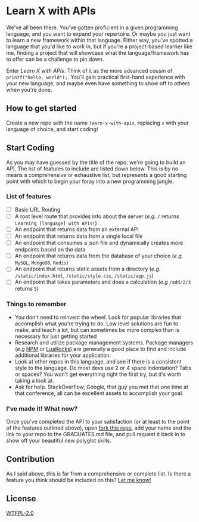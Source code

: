 # Learn X with APIs

We've all been there. You've gotten proficient in a given programming language, and you want to expand your repertoire. Or maybe you just want to learn a new framework within that language. Either way, you've spotted a language that you'd like to work in, but if you're a project-based learner like me, finding a project that will showcase what the language/framework has to offer can be a challenge to pin down.

Enter *Learn X with APIs*. Think of it as the more advanced cousin of `printf("hello, world");`. You'll gain practical first-hand experience with your new language, and maybe even have something to show off to others when you're done.

## How to get started

Create a new repo with the name `learn-x-with-apis`, replacing `x` with your language of choice, and start coding!

## Start Coding

As you may have guessed by the title of the repo, we're going to build an API. The list of features to include are listed down below. This is by no means a comprehensive or exhaustive list, but represents a good starting point with which to begin your foray into a new programming jungle.

### List of features

- [ ] Basic URL Routing
- [ ] A root level route that provides info about the server (*e.g.* `/` returns `Learning [language] with APIs!`)
- [ ] An endpoint that returns data from an external API
- [ ] An endpoint that returns data from a single local file
- [ ] An endpoint that consumes a json file and dynamically creates more endpoints based on the data
- [ ] An endpoint that returns data from the database of your choice (*e.g.* `MySQL`, `MongoDB`, `Redis`)
- [ ] An endpoint that returns static assets from a directory (*e.g.* `/static/index.html`, `/static/style.css`, `/static/app.js`)
- [ ] An endpoint that takes parameters and does a calculation (*e.g* `/add/2/3` returns `5`)

### Things to remember

- You don't need to reinvent the wheel. Look for popular libraries that accomplish what you're trying to do. Low level solutions are fun to make, and teach a lot, but can sometimes be more complex than is necessary for just getting started
- Research and utilize package management systems. Package managers (*e.g* [NPM](https://docs.npmjs.com/getting-started/what-is-npm) or [LuaRocks](https://luarocks.org/)) are generally a good place to find and include additional libraries for your application. 
- Look at other repos in this language, and see if there is a consistent style to the language. Do most devs use 2 or 4 space indentation? Tabs or spaces? You won't get everything right the first try, but it's worth taking a look at.
- Ask for help. StackOverflow, Google, that guy you met that one time at that conference, all can be excellent assets to accomplish your goal.

### I've made it! What now?

Once you've completed the API to your satisfaction (or at least to the point of the features outlined above), open [fork this repo](https://github.com/therebelrobot/learn-with-apis#fork-destination-box), add your name and the link to your repo to the GRADUATES.md file, and pull request it back in to show off your beautiful new polyglot skills.

## Contribution

As I said above, this is far from a comprehensive or complete list. Is there a feature you think should be included on this? [Let me know!](https://github.com/therebelrobot/learn-with-apis/issues/new) 

## License
[WTFPL-2.0](https://tldrlegal.com/license/do-wtf-you-want-to-public-license-v2-(wtfpl-2.0))
